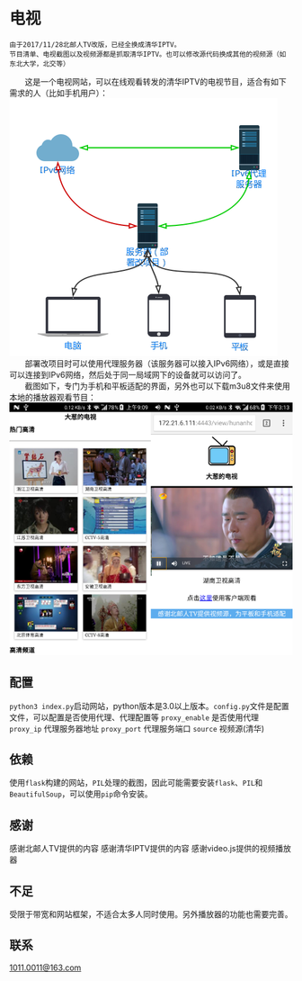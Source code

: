 # 电视
	由于2017/11/28北邮人TV改版，已经全换成清华IPTV。
	节目清单、电视截图以及视频源都是抓取清华IPTV。也可以修改源代码换成其他的视频源（如东北大学，北交等）
&#160; &#160; &#160; &#160;这是一个电视网站，可以在线观看转发的清华IPTV的电视节目，适合有如下需求的人（比如手机用户）：
![image](https://raw.githubusercontent.com/zhcong/traTV/master/net.png)<br />
&#160; &#160; &#160; &#160;部署改项目时可以使用代理服务器（该服务器可以接入IPv6网络），或是直接可以连接到IPv6网络，然后处于同一局域网下的设备就可以访问了。<br />
&#160; &#160; &#160; &#160;截图如下，专门为手机和平板适配的界面，另外也可以下载m3u8文件来使用本地的播放器观看节目：
<br />
![image](https://raw.githubusercontent.com/zhcong/traTV/master/screenshot.png)
## 配置
`python3 index.py`启动网站，python版本是3.0以上版本。`config.py`文件是配置文件，可以配置是否使用代理、代理配置等
`proxy_enable`     是否使用代理
`proxy_ip`         代理服务器地址
`proxy_port`       代理服务端口
`source`       视频源(清华)
## 依赖
使用`flask`构建的网站，`PIL`处理的截图，因此可能需要安装`flask`、`PIL`和`BeautifulSoup`，可以使用`pip`命令安装。
## 感谢
感谢北邮人TV提供的内容
感谢清华IPTV提供的内容
感谢video.js提供的视频播放器
## 不足
受限于带宽和网站框架，不适合太多人同时使用。另外播放器的功能也需要完善。
## 联系
1011.0011@163.com